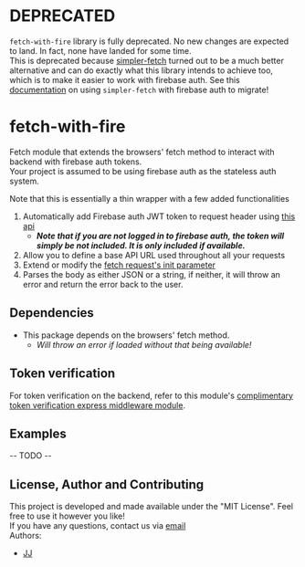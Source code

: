 # DEPRECATED
`fetch-with-fire` library is fully deprecated. No new changes are expected to land. In fact, none have landed for some time.  
This is deprecated because [simpler-fetch](https://github.com/Enkel-Digital/simpler-fetch/) turned out to be a much better alternative and can do exactly what this library intends to achieve too, which is to make it easier to work with firebase auth. See this [documentation](https://github.com/Enkel-Digital/simpler-fetch/blob/master/docs/firebase-auth.md) on using `simpler-fetch` with firebase auth to migrate!

# fetch-with-fire
Fetch module that extends the browsers' fetch method to interact with backend with firebase auth tokens.  
Your project is assumed to be using firebase auth as the stateless auth system.  

Note that this is essentially a thin wrapper with a few added functionalities
1. Automatically add Firebase auth JWT token to request header using [this api](https://firebase.google.com/docs/auth/admin/verify-id-tokens#retrieve_id_tokens_on_clients)
    - ***Note that if you are not logged in to firebase auth, the token will simply be not included. It is only included if available.***
2. Allow you to define a base API URL used throughout all your requests
3. Extend or modify the [fetch request's init parameter](https://developer.mozilla.org/en-US/docs/Web/API/WindowOrWorkerGlobalScope/fetch#Parameters)
4. Parses the body as either JSON or a string, if neither, it will throw an error and return the error back to the user.

## Dependencies
- This package depends on the browsers' fetch method.
    - *Will throw an error if loaded without that being available!*

## Token verification
For token verification on the backend, refer to this module's [complimentary token verification express middleware module](https://www.npmjs.com/package/firebase-auth-express-middleware).

## Examples
-- TODO --

## License, Author and Contributing
This project is developed and made available under the "MIT License". Feel free to use it however you like!  
If you have any questions, contact us via [email](mailto:tech@enkeldigital.com)  
Authors:
- [JJ](https://github.com/Jaimeloeuf)